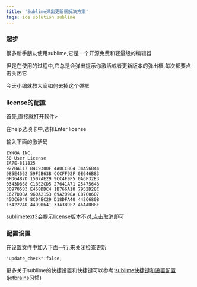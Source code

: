 ```yaml
---
title: 'Sublime弹出更新框解决方案'
tags: ide solution sublime
---
```



### 起步
很多新手朋友使用sublime,它是一个开源免费和轻量级的编辑器

但是在使用的过程中,它总是会弹出提示你激活或者更新版本的弹出框,每次都要点击关闭它

今天小编就教大家如何去掉这个弹框

### license的配置
首先,直接就打开软件>

在help选项卡中,选择Enter license

输入下面的激活码

```
ZYNGA INC.
50 User License
EA7E-811825
927BA117 84C9300F 4A0CCBC4 34A56B44
985E4562 59F2B63B CCCFF92F 0E646B83
0FD6487D 1507AE29 9CC4F9F5 0A6F32E3
0343D868 C18E2CD5 27641A71 25475648
309705B3 E468DDC4 1B766A18 7952D28C
E627DDBA 960A2153 69A2D98A C87C0607
45DC6049 8C04EC29 D18DFA40 442C680B
1342224D 44D90641 33A3B9F2 46AADB8F
```
sublimetext3会提示license版本不对,点击取消即可
### 配置设置

在设置文件中加入下面一行,来关闭检查更新
```
"update_check":false,
```
更多关于sublime的快捷设置和快捷键可以参考:[sublime快捷键和设置配置(jetbrains习惯)](https://caoyang7.gitee.io/2019/09/17/sublime-keybings-settings/)